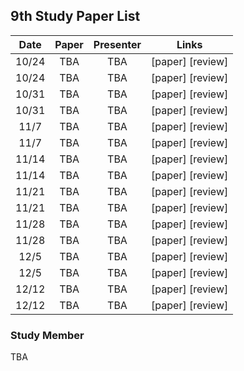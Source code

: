 ## 9th Study Paper List

Date | Paper | Presenter | Links
:---: | :---: | :---: | :---:
10/24 | TBA | TBA | [paper] [review]
10/24 | TBA | TBA | [paper] [review]
10/31 | TBA | TBA | [paper] [review]
10/31 | TBA | TBA | [paper] [review]
11/7 | TBA | TBA | [paper] [review]
11/7 | TBA | TBA | [paper] [review]
11/14 | TBA | TBA | [paper] [review]
11/14 | TBA | TBA | [paper] [review]
11/21 | TBA | TBA | [paper] [review]
11/21 | TBA | TBA | [paper] [review]
11/28 | TBA | TBA | [paper] [review]
11/28 | TBA | TBA | [paper] [review]
12/5 | TBA | TBA | [paper] [review]
12/5 | TBA | TBA | [paper] [review]
12/12 | TBA | TBA | [paper] [review]
12/12 | TBA | TBA | [paper] [review]

### Study Member

TBA
